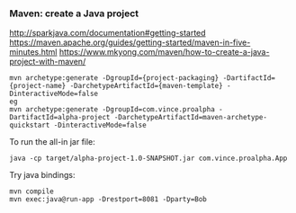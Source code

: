 ### Maven: create a Java project

http://sparkjava.com/documentation#getting-started
https://maven.apache.org/guides/getting-started/maven-in-five-minutes.html
https://www.mkyong.com/maven/how-to-create-a-java-project-with-maven/

```
mvn archetype:generate -DgroupId={project-packaging} -DartifactId={project-name} -DarchetypeArtifactId={maven-template} -DinteractiveMode=false
eg
mvn archetype:generate -DgroupId=com.vince.proalpha -DartifactId=alpha-project -DarchetypeArtifactId=maven-archetype-quickstart -DinteractiveMode=false
```

To run the all-in jar file:

```
java -cp target/alpha-project-1.0-SNAPSHOT.jar com.vince.proalpha.App
```


Try java bindings:

```
mvn compile
mvn exec:java@run-app -Drestport=8081 -Dparty=Bob
```

